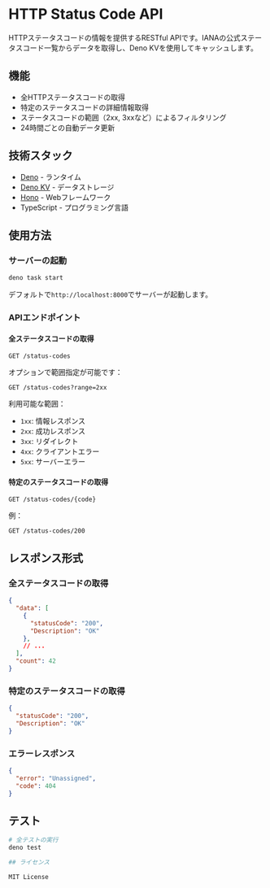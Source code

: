 # HTTP Status Code API

HTTPステータスコードの情報を提供するRESTful APIです。IANAの公式ステータスコード一覧からデータを取得し、Deno KVを使用してキャッシュします。

## 機能

- 全HTTPステータスコードの取得
- 特定のステータスコードの詳細情報取得
- ステータスコードの範囲（2xx, 3xxなど）によるフィルタリング
- 24時間ごとの自動データ更新

## 技術スタック

- [Deno](https://deno.land/) - ランタイム
- [Deno KV](https://deno.land/kv) - データストレージ
- [Hono](https://hono.dev/) - Webフレームワーク
- TypeScript - プログラミング言語


## 使用方法

### サーバーの起動

```bash
deno task start
```

デフォルトで`http://localhost:8000`でサーバーが起動します。

### APIエンドポイント

#### 全ステータスコードの取得

```
GET /status-codes
```

オプションで範囲指定が可能です：

```
GET /status-codes?range=2xx
```

利用可能な範囲：
- `1xx`: 情報レスポンス
- `2xx`: 成功レスポンス
- `3xx`: リダイレクト
- `4xx`: クライアントエラー
- `5xx`: サーバーエラー

#### 特定のステータスコードの取得

```
GET /status-codes/{code}
```

例：
```
GET /status-codes/200
```

## レスポンス形式

### 全ステータスコードの取得

```json
{
  "data": [
    {
      "statusCode": "200",
      "Description": "OK"
    },
    // ...
  ],
  "count": 42
}
```

### 特定のステータスコードの取得

```json
{
  "statusCode": "200",
  "Description": "OK"
}
```

### エラーレスポンス

```json
{
  "error": "Unassigned",
  "code": 404
}
```

## テスト

```bash
# 全テストの実行
deno test

## ライセンス

MIT License 